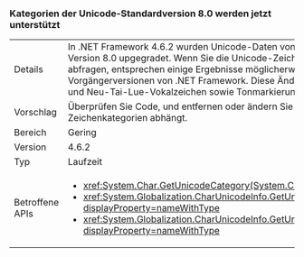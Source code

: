 ### <a name="unicode-standard-version-80-categories-now-supported"></a>Kategorien der Unicode-Standardversion 8.0 werden jetzt unterstützt

|   |   |
|---|---|
|Details|In .NET Framework 4.6.2 wurden Unicode-Daten von der Unicode-Standardversion 6.3 auf die Version 8.0 upgegradet.  Wenn Sie die Unicode-Zeichenkategorie in .NET Framework 4.6.2 abfragen, entsprechen einige Ergebnisse möglicherweise nicht den Ergebnissen der Vorgängerversionen von .NET Framework.  Diese Änderung betrifft hauptsächlich Cherokee-Silben und Neu-Tai-Lue-Vokalzeichen sowie Tonmarkierungen.|
|Vorschlag|Überprüfen Sie Code, und entfernen oder ändern Sie Logik, die von hartcodierten Unicode-Zeichenkategorien abhängt.|
|Bereich|Gering|
|Version|4.6.2|
|Typ|Laufzeit|
|Betroffene APIs|<ul><li><xref:System.Char.GetUnicodeCategory(System.Char)?displayProperty=nameWithType></li><li><xref:System.Globalization.CharUnicodeInfo.GetUnicodeCategory(System.Char)?displayProperty=nameWithType></li><li><xref:System.Globalization.CharUnicodeInfo.GetUnicodeCategory(System.String,System.Int32)?displayProperty=nameWithType></li></ul>|


